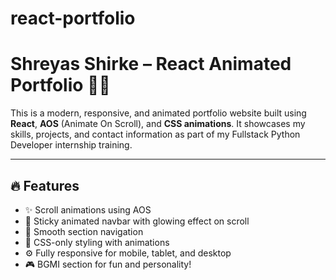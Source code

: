 # react-portfolio
# Shreyas Shirke – React Animated Portfolio 💼🚀

This is a modern, responsive, and animated portfolio website built using **React**, **AOS** (Animate On Scroll), and **CSS animations**. It showcases my skills, projects, and contact information as part of my Fullstack Python Developer internship training.

---

## 🔥 Features

- ✨ Scroll animations using AOS
- 🧠 Sticky animated navbar with glowing effect on scroll
- 🎯 Smooth section navigation
- 🎨 CSS-only styling with animations
- ⚙️ Fully responsive for mobile, tablet, and desktop
- 🎮 BGMI section for fun and personality!
